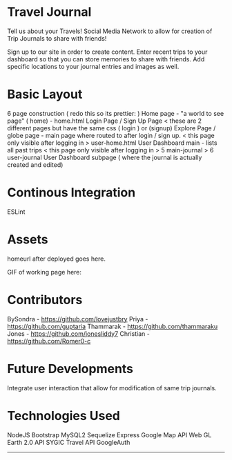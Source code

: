# Travel Journal

Tell us about your Travels!
Social Media Network to allow for creation of Trip Journals to share with friends! 

Sign up to our site in order to create content. 
Enter recent trips to your dashboard so that you can store memories to share with friends. 
Add specific locations to your journal entries and images as well. 


# Basic Layout
6 page construction 
( redo this so its prettier: )
Home page - "a world to see page" ( home) - home.html
Login Page / Sign Up Page < these are 2 different pages but have the same css ( login ) or (signup)
Explore Page / globe page - main page where routed to after login / sign up. < this page only visible after logging in > user-home.html
User Dashboard main - lists all past trips < this page only visible after logging in > 5 main-journal > 6 user-journal
    User Dashboard subpage ( where the journal is actually created and edited)


# Continous Integration
ESLint




# Assets
homeurl after deployed goes here.

GIF of working page here: 


# Contributors 
BySondra - https://github.com/lovejustbry
Priya - https://github.com/guptaria 
Thammarak - https://github.com/thammaraku 
Jones - https://github.com/jonesliddy7
Christian - https://github.com/Romer0-c


# Future Developments
Integrate user interaction that allow for modification of same trip journals. 


# Technologies Used

NodeJS
Bootstrap
MySQL2
Sequelize
Express
Google Map API
Web GL Earth 2.0 API
SYGIC Travel API 
GoogleAuth

----



